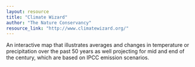 ```yaml
---
layout: resource
title: "Climate Wizard"
author: "The Nature Conservancy"
resource_link: "http://www.climatewizard.org/"
---
```


An interactive map that illustrates averages and changes in temperature or precipitation over the past 50 years as well projecting for mid and end of the century, which are based on IPCC emission scenarios.